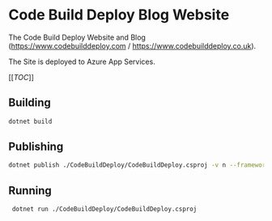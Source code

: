 # Code Build Deploy Blog Website

The Code Build Deploy Website and Blog (https://www.codebuilddeploy.com / https://www.codebuilddeploy.co.uk).

The Site is deployed to Azure App Services.

[[_TOC_]]

## Building

```bash
dotnet build
```

## Publishing

```bash
dotnet publish ./CodeBuildDeploy/CodeBuildDeploy.csproj -v n --framework net6.0 --self-contained:false --no-restore -o ./publish/net6.0
```

## Running

```bash
 dotnet run ./CodeBuildDeploy/CodeBuildDeploy.csproj
```